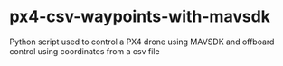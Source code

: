 # px4-csv-waypoints-with-mavsdk
Python script used to control a PX4 drone using MAVSDK  and offboard control using coordinates from a csv file

